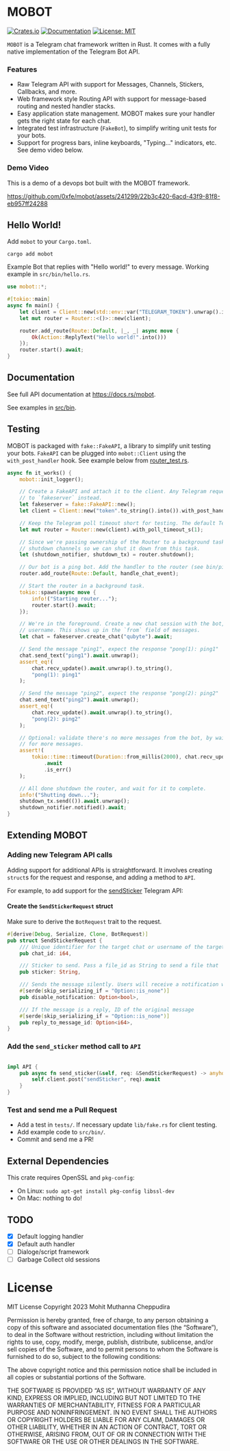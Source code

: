 # MOBOT

[![Crates.io](https://img.shields.io/crates/v/mobot.svg)](https://crates.io/crates/mobot)
[![Documentation](https://docs.rs/mobot/badge.svg)](https://docs.rs/mobot)
[![License: MIT](https://img.shields.io/badge/License-MIT-yellow.svg)](https://opensource.org/licenses/MIT)

`MOBOT` is a Telegram chat framework written in Rust. It comes with a fully native implementation of the
Telegram Bot API.

### Features

-   Raw Telegram API with support for Messages, Channels, Stickers, Callbacks, and more.
-   Web framework style Routing API with support for message-based routing and nested handler stacks.
-   Easy application state management. MOBOT makes sure your handler gets the right state for each chat.
-   Integrated test infrastructure (`FakeBot`), to simplify writing unit tests for your bots.
-   Support for progress bars, inline keyboards, "Typing..." indicators, etc. See demo video below.

### Demo Video

This is a demo of a devops bot built with the MOBOT framework.

https://github.com/0xfe/mobot/assets/241299/22b3c420-6acd-43f9-81f8-eb957ff24288

## Hello World!

Add `mobot` to your `Cargo.toml`.

```
cargo add mobot
```

Example Bot that replies with "Hello world!" to every message. Working example in `src/bin/hello.rs`.

```rust
use mobot::*;

#[tokio::main]
async fn main() {
    let client = Client::new(std::env::var("TELEGRAM_TOKEN").unwrap().into());
    let mut router = Router::<()>::new(client);

    router.add_route(Route::Default, |_, _| async move {
        Ok(Action::ReplyText("Hello world!".into()))
    });
    router.start().await;
}
```

## Documentation

See full API documentation at https://docs.rs/mobot.

See examples in [src/bin](https://github.com/0xfe/mobot/tree/main/src/bin).

## Testing

MOBOT is packaged with `fake::FakeAPI`, a library to simplify unit testing your bots. `FakeAPI` can be
plugged into `mobot::Client` using the `with_post_handler` hook. See example below from [router_test.rs](../blob/master/tests/router_test.rs).

```rust
async fn it_works() {
    mobot::init_logger();

    // Create a FakeAPI and attach it to the client. Any Telegram requests are now forwarded
    // to `fakeserver` instead.
    let fakeserver = fake::FakeAPI::new();
    let client = Client::new("token".to_string().into()).with_post_handler(fakeserver.clone());

    // Keep the Telegram poll timeout short for testing. The default Telegram poll timeout is 60s.
    let mut router = Router::new(client).with_poll_timeout_s(1);

    // Since we're passing ownership of the Router to a background task, grab the
    // shutdown channels so we can shut it down from this task.
    let (shutdown_notifier, shutdown_tx) = router.shutdown();

    // Our bot is a ping bot. Add the handler to the router (see bin/ping.rs).
    router.add_route(Route::Default, handle_chat_event);

    // Start the router in a background task.
    tokio::spawn(async move {
        info!("Starting router...");
        router.start().await;
    });

    // We're in the foreground. Create a new chat session with the bot, providing your
    // username. This shows up in the `from` field of messages.
    let chat = fakeserver.create_chat("qubyte").await;

    // Send the message "ping1", expect the response "pong(1): ping1"
    chat.send_text("ping1").await.unwrap();
    assert_eq!(
        chat.recv_update().await.unwrap().to_string(),
        "pong(1): ping1"
    );

    // Send the message "ping2", expect the response "pong(2): ping2"
    chat.send_text("ping2").await.unwrap();
    assert_eq!(
        chat.recv_update().await.unwrap().to_string(),
        "pong(2): ping2"
    );

    // Optional: validate there's no more messages from the bot, by waiting two seconds
    // for more messages.
    assert!(
        tokio::time::timeout(Duration::from_millis(2000), chat.recv_update())
            .await
            .is_err()
    );

    // All done shutdown the router, and wait for it to complete.
    info!("Shutting down...");
    shutdown_tx.send(()).await.unwrap();
    shutdown_notifier.notified().await;
}
```

## Extending MOBOT

### Adding new Telegram API calls

Adding support for additional APIs is straightforward. It involves creating `struct`s for the request
and response, and adding a method to `API`.

For example, to add support for the [sendSticker](https://core.telegram.org/bots/api#sendsticker) Telegram
API:

#### Create the `SendStickerRequest` struct

Make sure to derive the `BotRequest` trait to the request.

```rust
#[derive(Debug, Serialize, Clone, BotRequest)]
pub struct SendStickerRequest {
    /// Unique identifier for the target chat or username of the target
    pub chat_id: i64,

    /// Sticker to send. Pass a file_id as String to send a file that
    pub sticker: String,

    /// Sends the message silently. Users will receive a notification with
    #[serde(skip_serializing_if = "Option::is_none")]
    pub disable_notification: Option<bool>,

    /// If the message is a reply, ID of the original message
    #[serde(skip_serializing_if = "Option::is_none")]
    pub reply_to_message_id: Option<i64>,
}
```

### Add the `send_sticker` method call to `API`

```rust

impl API {
    pub async fn send_sticker(&self, req: &SendStickerRequest) -> anyhow::Result<Message> {
        self.client.post("sendSticker", req).await
    }
}
```

### Test and send me a Pull Request

-   Add a test in `tests/`. If necessary update `lib/fake.rs` for client testing.
-   Add example code to `src/bin/`.
-   Commit and send me a PR!

## External Dependencies

This crate requires OpenSSL and `pkg-config`:

-   On Linux: `sudo apt-get install pkg-config libssl-dev`
-   On Mac: nothing to do!

## TODO

-   [x] Default logging handler
-   [x] Default auth handler
-   [ ] Dialoge/script framework
-   [ ] Garbage Collect old sessions

# License

MIT License
Copyright 2023 Mohit Muthanna Cheppudira

Permission is hereby granted, free of charge, to any person obtaining a copy of this software and associated documentation files (the “Software”), to deal in the Software without restriction, including without limitation the rights to use, copy, modify, merge, publish, distribute, sublicense, and/or sell copies of the Software, and to permit persons to whom the Software is furnished to do so, subject to the following conditions:

The above copyright notice and this permission notice shall be included in all copies or substantial portions of the Software.

THE SOFTWARE IS PROVIDED “AS IS”, WITHOUT WARRANTY OF ANY KIND, EXPRESS OR IMPLIED, INCLUDING BUT NOT LIMITED TO THE WARRANTIES OF MERCHANTABILITY, FITNESS FOR A PARTICULAR PURPOSE AND NONINFRINGEMENT. IN NO EVENT SHALL THE AUTHORS OR COPYRIGHT HOLDERS BE LIABLE FOR ANY CLAIM, DAMAGES OR OTHER LIABILITY, WHETHER IN AN ACTION OF CONTRACT, TORT OR OTHERWISE, ARISING FROM, OUT OF OR IN CONNECTION WITH THE SOFTWARE OR THE USE OR OTHER DEALINGS IN THE SOFTWARE.
